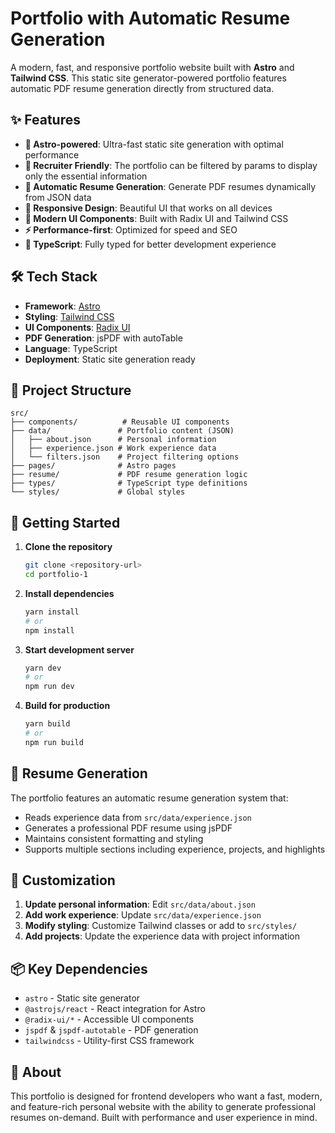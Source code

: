 # Portfolio with Automatic Resume Generation

A modern, fast, and responsive portfolio website built with **Astro** and **Tailwind CSS**. This static site generator-powered portfolio features automatic PDF resume generation directly from structured data.

## ✨ Features

- **🚀 Astro-powered**: Ultra-fast static site generation with optimal performance
- **🔎 Recruiter Friendly**: The portfolio can be filtered by params to display only the essential information
- **📄 Automatic Resume Generation**: Generate PDF resumes dynamically from JSON data
- **📱 Responsive Design**: Beautiful UI that works on all devices
- **🎨 Modern UI Components**: Built with Radix UI and Tailwind CSS
- **⚡ Performance-first**: Optimized for speed and SEO
- **🔧 TypeScript**: Fully typed for better development experience

## 🛠️ Tech Stack

- **Framework**: [Astro](https://astro.build/)
- **Styling**: [Tailwind CSS](https://tailwindcss.com/)
- **UI Components**: [Radix UI](https://www.radix-ui.com/)
- **PDF Generation**: jsPDF with autoTable
- **Language**: TypeScript
- **Deployment**: Static site generation ready

## 📁 Project Structure

```
src/
├── components/          # Reusable UI components
├── data/               # Portfolio content (JSON)
│   ├── about.json      # Personal information
│   ├── experience.json # Work experience data
│   └── filters.json    # Project filtering options
├── pages/              # Astro pages
├── resume/             # PDF resume generation logic
├── types/              # TypeScript type definitions
└── styles/             # Global styles
```

## 🚀 Getting Started

1. **Clone the repository**
   ```bash
   git clone <repository-url>
   cd portfolio-1
   ```

2. **Install dependencies**
   ```bash
   yarn install
   # or
   npm install
   ```

3. **Start development server**
   ```bash
   yarn dev
   # or
   npm run dev
   ```

4. **Build for production**
   ```bash
   yarn build
   # or
   npm run build
   ```

## 📄 Resume Generation

The portfolio features an automatic resume generation system that:
- Reads experience data from `src/data/experience.json`
- Generates a professional PDF resume using jsPDF
- Maintains consistent formatting and styling
- Supports multiple sections including experience, projects, and highlights

## 🎨 Customization

1. **Update personal information**: Edit `src/data/about.json`
2. **Add work experience**: Update `src/data/experience.json`
3. **Modify styling**: Customize Tailwind classes or add to `src/styles/`
4. **Add projects**: Update the experience data with project information

## 📦 Key Dependencies

- `astro` - Static site generator
- `@astrojs/react` - React integration for Astro
- `@radix-ui/*` - Accessible UI components
- `jspdf` & `jspdf-autotable` - PDF generation
- `tailwindcss` - Utility-first CSS framework

## 🌟 About

This portfolio is designed for frontend developers who want a fast, modern, and feature-rich personal website with the ability to generate professional resumes on-demand. Built with performance and user experience in mind.

